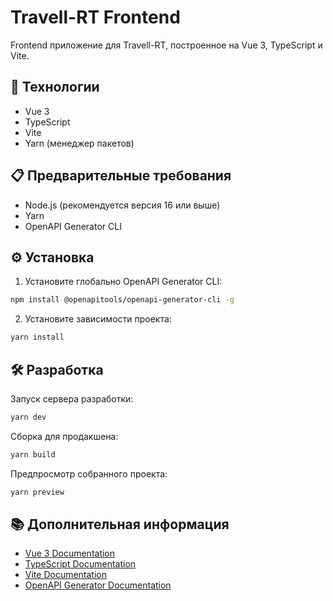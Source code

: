 # Travell-RT Frontend

Frontend приложение для Travell-RT, построенное на Vue 3, TypeScript и Vite.

## 🚀 Технологии

- Vue 3
- TypeScript
- Vite
- Yarn (менеджер пакетов)

## 📋 Предварительные требования

- Node.js (рекомендуется версия 16 или выше)
- Yarn
- OpenAPI Generator CLI

## ⚙️ Установка

1. Установите глобально OpenAPI Generator CLI:
```bash
npm install @openapitools/openapi-generator-cli -g
```

2. Установите зависимости проекта:
```bash
yarn install
```

## 🛠️ Разработка

Запуск сервера разработки:
```bash
yarn dev
```

Сборка для продакшена:
```bash
yarn build
```

Предпросмотр собранного проекта:
```bash
yarn preview
```

## 📚 Дополнительная информация

- [Vue 3 Documentation](https://vuejs.org/)
- [TypeScript Documentation](https://www.typescriptlang.org/)
- [Vite Documentation](https://vitejs.dev/)
- [OpenAPI Generator Documentation](https://openapi-generator.tech/)
